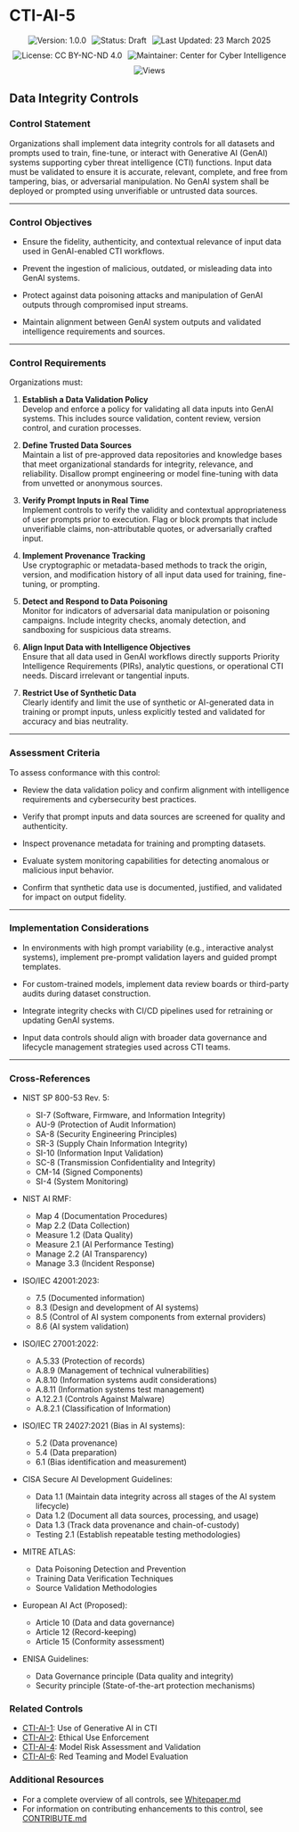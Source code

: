 # CTI-AI-5

<div align="center" style="display: flex; flex-wrap: wrap; justify-content: center; gap: 10px; margin-bottom: 20px;">
  <img src="https://img.shields.io/badge/Version-1.0.0-blue.svg" alt="Version: 1.0.0" />
  <img src="https://img.shields.io/badge/Status-Draft-orange.svg" alt="Status: Draft" />
  <img src="https://img.shields.io/badge/Last_Updated-23_March_2025-teal.svg" alt="Last Updated: 23 March 2025" />
  <img src="https://img.shields.io/badge/License-CC_BY--NC--ND_4.0-lightgrey.svg" alt="License: CC BY-NC-ND 4.0" />
  <img src="https://img.shields.io/badge/Maintainer-Center_for_Cyber_Intelligence-darkblue.svg" alt="Maintainer: Center for Cyber Intelligence" />
  <img src="https://hits.sh/github.com/centerforcyberintelligence/CTI-AIU.svg?label=Views&color=6e5494" alt="Views" />
</div>

## **Data Integrity Controls**

### **Control Statement**

Organizations shall implement data integrity controls for all datasets and prompts used to train, fine-tune, or interact with Generative AI (GenAI) systems supporting cyber threat intelligence (CTI) functions. Input data must be validated to ensure it is accurate, relevant, complete, and free from tampering, bias, or adversarial manipulation. No GenAI system shall be deployed or prompted using unverifiable or untrusted data sources.

---

### **Control Objectives**

- Ensure the fidelity, authenticity, and contextual relevance of input data used in GenAI-enabled CTI workflows.
    
- Prevent the ingestion of malicious, outdated, or misleading data into GenAI systems.
    
- Protect against data poisoning attacks and manipulation of GenAI outputs through compromised input streams.
    
- Maintain alignment between GenAI system outputs and validated intelligence requirements and sources.
    

---

### **Control Requirements**

Organizations must:

1. **Establish a Data Validation Policy**  
    Develop and enforce a policy for validating all data inputs into GenAI systems. This includes source validation, content review, version control, and curation processes.
    
2. **Define Trusted Data Sources**  
    Maintain a list of pre-approved data repositories and knowledge bases that meet organizational standards for integrity, relevance, and reliability. Disallow prompt engineering or model fine-tuning with data from unvetted or anonymous sources.
    
3. **Verify Prompt Inputs in Real Time**  
    Implement controls to verify the validity and contextual appropriateness of user prompts prior to execution. Flag or block prompts that include unverifiable claims, non-attributable quotes, or adversarially crafted input.
    
4. **Implement Provenance Tracking**  
    Use cryptographic or metadata-based methods to track the origin, version, and modification history of all input data used for training, fine-tuning, or prompting.
    
5. **Detect and Respond to Data Poisoning**  
    Monitor for indicators of adversarial data manipulation or poisoning campaigns. Include integrity checks, anomaly detection, and sandboxing for suspicious data streams.
    
6. **Align Input Data with Intelligence Objectives**  
    Ensure that all data used in GenAI workflows directly supports Priority Intelligence Requirements (PIRs), analytic questions, or operational CTI needs. Discard irrelevant or tangential inputs.
    
7. **Restrict Use of Synthetic Data**  
    Clearly identify and limit the use of synthetic or AI-generated data in training or prompt inputs, unless explicitly tested and validated for accuracy and bias neutrality.
    

---

### **Assessment Criteria**

To assess conformance with this control:

- Review the data validation policy and confirm alignment with intelligence requirements and cybersecurity best practices.
    
- Verify that prompt inputs and data sources are screened for quality and authenticity.
    
- Inspect provenance metadata for training and prompting datasets.
    
- Evaluate system monitoring capabilities for detecting anomalous or malicious input behavior.
    
- Confirm that synthetic data use is documented, justified, and validated for impact on output fidelity.
    

---

### **Implementation Considerations**

- In environments with high prompt variability (e.g., interactive analyst systems), implement pre-prompt validation layers and guided prompt templates.
    
- For custom-trained models, implement data review boards or third-party audits during dataset construction.
    
- Integrate integrity checks with CI/CD pipelines used for retraining or updating GenAI systems.
    
- Input data controls should align with broader data governance and lifecycle management strategies used across CTI teams.
    

---

### **Cross-References**

- NIST SP 800-53 Rev. 5:
  - SI-7 (Software, Firmware, and Information Integrity)
  - AU-9 (Protection of Audit Information)
  - SA-8 (Security Engineering Principles)
  - SR-3 (Supply Chain Information Integrity)
  - SI-10 (Information Input Validation)
  - SC-8 (Transmission Confidentiality and Integrity)
  - CM-14 (Signed Components)
  - SI-4 (System Monitoring)

- NIST AI RMF:
  - Map 4 (Documentation Procedures)
  - Map 2.2 (Data Collection)
  - Measure 1.2 (Data Quality)
  - Measure 2.1 (AI Performance Testing)
  - Manage 2.2 (AI Transparency)
  - Manage 3.3 (Incident Response)

- ISO/IEC 42001:2023:
  - 7.5 (Documented information)
  - 8.3 (Design and development of AI systems)
  - 8.5 (Control of AI system components from external providers)
  - 8.6 (AI system validation)

- ISO/IEC 27001:2022:
  - A.5.33 (Protection of records)
  - A.8.9 (Management of technical vulnerabilities)
  - A.8.10 (Information systems audit considerations)
  - A.8.11 (Information systems test management)
  - A.12.2.1 (Controls Against Malware)
  - A.8.2.1 (Classification of Information)

- ISO/IEC TR 24027:2021 (Bias in AI systems):
  - 5.2 (Data provenance)
  - 5.4 (Data preparation)
  - 6.1 (Bias identification and measurement)

- CISA Secure AI Development Guidelines:
  - Data 1.1 (Maintain data integrity across all stages of the AI system lifecycle)
  - Data 1.2 (Document all data sources, processing, and usage)
  - Data 1.3 (Track data provenance and chain-of-custody)
  - Testing 2.1 (Establish repeatable testing methodologies)

- MITRE ATLAS:
  - Data Poisoning Detection and Prevention
  - Training Data Verification Techniques
  - Source Validation Methodologies

- European AI Act (Proposed):
  - Article 10 (Data and data governance)
  - Article 12 (Record-keeping)
  - Article 15 (Conformity assessment)

- ENISA Guidelines:
  - Data Governance principle (Data quality and integrity)
  - Security principle (State-of-the-art protection mechanisms)

### **Related Controls**
- [CTI-AI-1](./CTI-AI-1.md): Use of Generative AI in CTI
- [CTI-AI-2](./CTI-AI-2.md): Ethical Use Enforcement
- [CTI-AI-4](./CTI-AI-4.md): Model Risk Assessment and Validation
- [CTI-AI-6](./CTI-AI-6.md): Red Teaming and Model Evaluation

### **Additional Resources**
- For a complete overview of all controls, see [Whitepaper.md](./Whitepaper.md)
- For information on contributing enhancements to this control, see [CONTRIBUTE.md](./CONTRIBUTE.md)